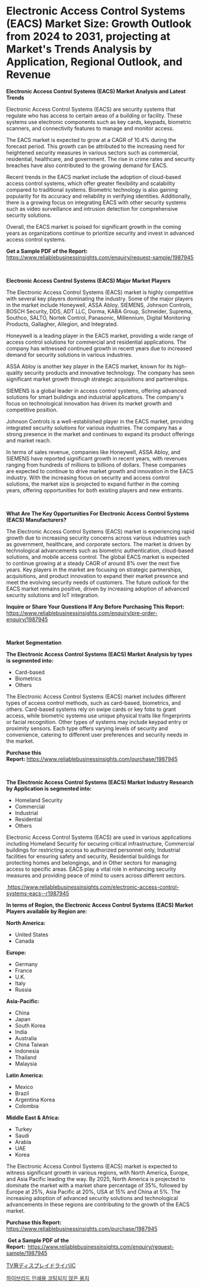<p><h1>Electronic Access Control Systems (EACS) Market Size: Growth Outlook from 2024 to 2031, projecting at Market's Trends Analysis by Application, Regional Outlook, and Revenue</h1></p><p><strong>Electronic Access Control Systems (EACS) Market Analysis and Latest Trends</strong></p>
<p><p>Electronic Access Control Systems (EACS) are security systems that regulate who has access to certain areas of a building or facility. These systems use electronic components such as key cards, keypads, biometric scanners, and connectivity features to manage and monitor access.</p><p>The EACS market is expected to grow at a CAGR of 10.4% during the forecast period. This growth can be attributed to the increasing need for heightened security measures in various sectors such as commercial, residential, healthcare, and government. The rise in crime rates and security breaches have also contributed to the growing demand for EACS.</p><p>Recent trends in the EACS market include the adoption of cloud-based access control systems, which offer greater flexibility and scalability compared to traditional systems. Biometric technology is also gaining popularity for its accuracy and reliability in verifying identities. Additionally, there is a growing focus on integrating EACS with other security systems such as video surveillance and intrusion detection for comprehensive security solutions.</p><p>Overall, the EACS market is poised for significant growth in the coming years as organizations continue to prioritize security and invest in advanced access control systems.</p></p>
<p><strong>Get a Sample PDF of the Report:&nbsp;</strong> <a href="https://www.reliablebusinessinsights.com/enquiry/request-sample/1987945">https://www.reliablebusinessinsights.com/enquiry/request-sample/1987945</a></p>
<p>&nbsp;</p>
<p><strong>Electronic Access Control Systems (EACS) Major Market Players</strong></p>
<p><p>The Electronic Access Control Systems (EACS) market is highly competitive with several key players dominating the industry. Some of the major players in the market include Honeywell, ASSA Abloy, SIEMENS, Johnson Controls, BOSCH Security, DDS, ADT LLC, Dorma, KABA Group, Schneider, Suprema, Southco, SALTO, Nortek Control, Panasonic, Millennium, Digital Monitoring Products, Gallagher, Allegion, and Integrated.</p><p>Honeywell is a leading player in the EACS market, providing a wide range of access control solutions for commercial and residential applications. The company has witnessed continued growth in recent years due to increased demand for security solutions in various industries.</p><p>ASSA Abloy is another key player in the EACS market, known for its high-quality security products and innovative technology. The company has seen significant market growth through strategic acquisitions and partnerships.</p><p>SIEMENS is a global leader in access control systems, offering advanced solutions for smart buildings and industrial applications. The company's focus on technological innovation has driven its market growth and competitive position.</p><p>Johnson Controls is a well-established player in the EACS market, providing integrated security solutions for various industries. The company has a strong presence in the market and continues to expand its product offerings and market reach.</p><p>In terms of sales revenue, companies like Honeywell, ASSA Abloy, and SIEMENS have reported significant growth in recent years, with revenues ranging from hundreds of millions to billions of dollars. These companies are expected to continue to drive market growth and innovation in the EACS industry. With the increasing focus on security and access control solutions, the market size is projected to expand further in the coming years, offering opportunities for both existing players and new entrants.</p></p>
<p>&nbsp;</p>
<p><strong>What Are The Key Opportunities For Electronic Access Control Systems (EACS) Manufacturers?</strong></p>
<p><p>The Electronic Access Control Systems (EACS) market is experiencing rapid growth due to increasing security concerns across various industries such as government, healthcare, and corporate sectors. The market is driven by technological advancements such as biometric authentication, cloud-based solutions, and mobile access control. The global EACS market is expected to continue growing at a steady CAGR of around 8% over the next five years. Key players in the market are focusing on strategic partnerships, acquisitions, and product innovation to expand their market presence and meet the evolving security needs of customers. The future outlook for the EACS market remains positive, driven by increasing adoption of advanced security solutions and IoT integration.</p></p>
<p><strong>Inquire or Share Your Questions If Any Before Purchasing This Report:</strong> <a href="https://www.reliablebusinessinsights.com/enquiry/pre-order-enquiry/1987945">https://www.reliablebusinessinsights.com/enquiry/pre-order-enquiry/1987945</a></p>
<p>&nbsp;</p>
<p><strong>Market Segmentation</strong></p>
<p><strong>The Electronic Access Control Systems (EACS) Market Analysis by types is segmented into:</strong></p>
<p><ul><li>Card-based</li><li>Biometrics</li><li>Others</li></ul></p>
<p><p>The Electronic Access Control Systems (EACS) market includes different types of access control methods, such as card-based, biometrics, and others. Card-based systems rely on swipe cards or key fobs to grant access, while biometric systems use unique physical traits like fingerprints or facial recognition. Other types of systems may include keypad entry or proximity sensors. Each type offers varying levels of security and convenience, catering to different user preferences and security needs in the market.</p></p>
<p><strong>Purchase this Report:&nbsp;</strong><a href="https://www.reliablebusinessinsights.com/purchase/1987945">https://www.reliablebusinessinsights.com/purchase/1987945</a></p>
<p>&nbsp;</p>
<p><strong>The Electronic Access Control Systems (EACS) Market Industry Research by Application is segmented into:</strong></p>
<p><ul><li>Homeland Security</li><li>Commercial</li><li>Industrial</li><li>Residential</li><li>Others</li></ul></p>
<p><p>Electronic Access Control Systems (EACS) are used in various applications including Homeland Security for securing critical infrastructure, Commercial buildings for restricting access to authorized personnel only, Industrial facilities for ensuring safety and security, Residential buildings for protecting homes and belongings, and in Other sectors for managing access to specific areas. EACS play a vital role in enhancing security measures and providing peace of mind to users across different sectors.</p></p>
<p><a href="https://www.reliablebusinessinsights.com/electronic-access-control-systems-eacs--r1987945">&nbsp;https://www.reliablebusinessinsights.com/electronic-access-control-systems-eacs--r1987945</a></p>
<p><strong>In terms of Region, the Electronic Access Control Systems (EACS) Market Players available by Region are:</strong></p>
<p>
    <p> <strong> North America: </strong>
        <ul>
            <li>United States</li>
            <li>Canada</li>
        </ul>
        </p> 
    <p> <strong> Europe: </strong>
        <ul>
            <li>Germany</li>
            <li>France</li>
            <li>U.K.</li>
            <li>Italy</li>
            <li>Russia</li>
        </ul>
        </p> 
    <p> <strong> Asia-Pacific: </strong>
        <ul>
            <li>China</li>
            <li>Japan</li>
            <li>South Korea</li>
            <li>India</li>
            <li>Australia</li>
            <li>China Taiwan</li>
            <li>Indonesia</li>
            <li>Thailand</li>
            <li>Malaysia</li>
        </ul>
        </p> 
    <p> <strong> Latin America: </strong>
        <ul>
            <li>Mexico</li>
            <li>Brazil</li>
            <li>Argentina Korea</li>
            <li>Colombia</li>
        </ul>
        </p> 
    <p> <strong> Middle East & Africa: </strong>
        <ul>
            <li>Turkey</li>
            <li>Saudi</li>
            <li>Arabia</li>
            <li>UAE</li>
            <li>Korea</li>
        </ul>
    </p>
    </p>
<p><p>The Electronic Access Control Systems (EACS) market is expected to witness significant growth in various regions, with North America, Europe, and Asia Pacific leading the way. By 2025, North America is projected to dominate the market with a market share percentage of 35%, followed by Europe at 25%, Asia Pacific at 20%, USA at 15% and China at 5%. The increasing adoption of advanced security solutions and technological advancements in these regions are contributing to the growth of the EACS market.</p></p>
<p><strong>Purchase this Report: </strong><a href="https://www.reliablebusinessinsights.com/purchase/1987945">https://www.reliablebusinessinsights.com/purchase/1987945</a></p>
<p>&nbsp;<strong>Get a Sample PDF of the Report:&nbsp;&nbsp;</strong><a href="https://www.reliablebusinessinsights.com/enquiry/request-sample/1987945">https://www.reliablebusinessinsights.com/enquiry/request-sample/1987945</a></p>
<p><strong></strong></p>
<p><p><a href="https://github.com/reliezer65/Market-Research-Report-List-1/blob/main/3416265116250.md">TV用ディスプレイドライバIC</a></p><p><a href="https://github.com/bunxhcci35271755/Market-Research-Report-List-2/blob/main/7878947108462.md">하이브리드 인쇄용 코팅되지 않은 용지</a></p></p>